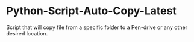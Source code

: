 # Python-Script-Auto-Copy-Latest
Script that will copy file from a specific folder to a Pen-drive or any other desired location.
